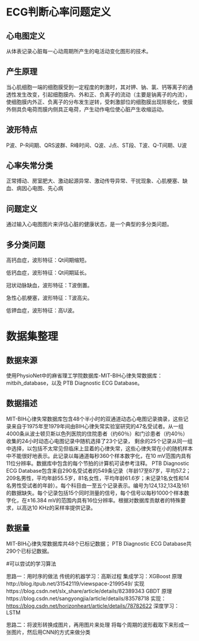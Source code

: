 # ECG判断心率问题定义

## 心电图定义

从体表记录心脏每一心动周期所产生的电活动变化图形的技术。

## 产生原理

当心肌细胞一端的细胞膜受到一定程度的刺激时，其对钾、钠、氯、钙等离子的通透性发生改变，引起细胞膜内、外和正、负离子的流动（主要是钠离子的内流），使细胞膜内外正、负离子的分布发生逆转，受刺激部位的细胞膜出现除极化，使膜外侧具负电荷而膜内侧具正电荷，产生动作电位使心脏产生收缩运动。

## 波形特点

P波、P-R间期、QRS波群、R峰时间、Q波、J点、ST段、T波、Q-T间期、U波

## 心率失常分类

正常搏动、房室肥大、激动起源异常、激动传导异常、干扰现象、心肌梗塞、缺血、病因心电图、先心病

## 问题定义

通过输入心电图图片来评估心脏的健康状态，是一个典型的多分类问题。

## 多分类问题

高钙血症，波形特征：Qt间期缩短。

低钙血症，波形特征：Qt间期延长。

冠状动脉缺血，波形特征：T波倒置。

急性心肌梗塞，波形特征：T波高尖。

低钾血症，波形特征：高U波。

# 数据集整理

## 数据来源

使用PhysioNet中的麻省理工学院数据库-MIT-BIH心律失常数据库：mitbih_database，以及 PTB Diagnostic ECG Database。

## 数据描述

MIT-BIH心律失常数据库包含48个半小时的双通道动态心电图记录摘录，这些记录来自于1975年至1979年间由BIH心律失常实验室研究的47名受试者。从一组4000条从波士顿贝斯以色列医院的住院患者（约60％）和门诊患者（约40％）收集的24小时动态心电图记录中随机选择了23个记录， 剩余的25个记录从同一组中选择，以包括不太常见但临床上显着的心律失常，这些心律失常在小的随机样本中不能很好地表示。此记录以每通道每秒360个样本数字化，在10 mV范围内具有11位分辨率。数据库中包含的每个节拍的计算机可读参考注释。
PTB Diagnostic ECG Database包含来自290名受试者的549条记录（年龄17至87岁，平均57.2；209名男性，平均年龄55.5岁，81名女性，平均年龄61.6岁；未记录1名女性和14名男性受试者的年龄）。每个科目由一至五个记录表示。编号为124,132,134及161的数据缺失。每个记录包括15个同时测量的信号，每个信号以每秒1000个样本数字化，在±16.384 mV的范围内具有16位分辨率。根据对数据库贡献者的特殊要求，以高达10 KHz的采样率提供记录。

## 数据量

MIT-BIH心律失常数据库共48个已标记数据； PTB Diagnostic ECG Database共290个已标记数据。

#可以尝试的学习算法

思路一：用时序的做法
传统的机器学习：高斯过程
集成学习：XGBoost 原理http://blog.itpub.net/31542119/viewspace-2199549/
                 实现https://blog.csdn.net/slx_share/article/details/82389343
         GBDT  原理https://blog.csdn.net/sangyongjia/article/details/83578718
               实现：https://blog.csdn.net/horizonheart/article/details/78782622
深度学习：LSTM
		
思路二：将波形转换成图片，再用图片来处理
将每个周期的波形截取下来形成一张图片，然后用CNN的方式来做分类